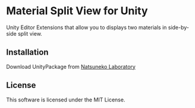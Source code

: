 # Material Split View for Unity

Unity Editor Extensions that allow you to displays two materials in side-by-side split view.

## Installation

Download UnityPackage from [Natsuneko Laboratory](https://natsuneko-vrc.booth.pm/items/3867507)


## License

This software is licensed under the MIT License.